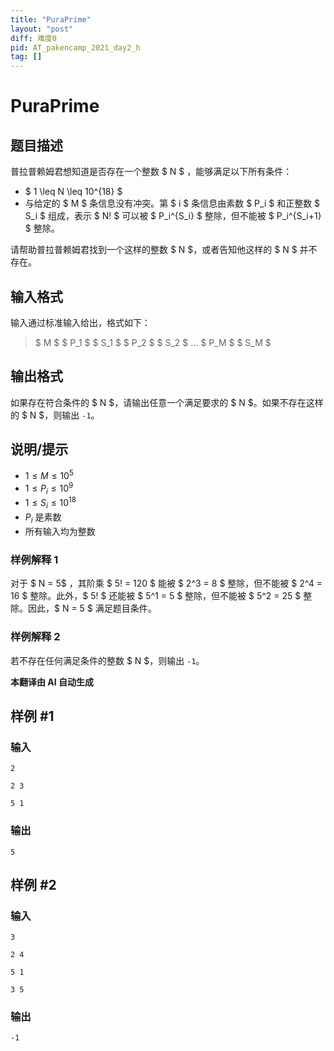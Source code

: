 ```yaml
---
title: "PuraPrime"
layout: "post"
diff: 难度0
pid: AT_pakencamp_2021_day2_h
tag: []
---
```


# PuraPrime

## 题目描述

普拉普赖姆君想知道是否存在一个整数 $ N $ ，能够满足以下所有条件：

- $ 1 \leq N \leq 10^{18} $
- 与给定的 $ M $ 条信息没有冲突。第 $ i $ 条信息由素数 $ P_i $ 和正整数 $ S_i $ 组成，表示 $ N! $ 可以被 $ P_i^{S_i} $ 整除，但不能被 $ P_i^{S_i+1} $ 整除。

请帮助普拉普赖姆君找到一个这样的整数 $ N $，或者告知他这样的 $ N $ 并不存在。

## 输入格式

输入通过标准输入给出，格式如下：

> $ M $ $ P_1 $ $ S_1 $ $ P_2 $ $ S_2 $ $\ldots$ $ P_M $ $ S_M $

## 输出格式

如果存在符合条件的 $ N $，请输出任意一个满足要求的 $ N $。如果不存在这样的 $ N $，则输出 `-1`。

## 说明/提示

- $1 \leq M \leq 10^5$
- $1 \leq P_i \leq 10^9$
- $1 \leq S_i \leq 10^{18}$
- $P_i$ 是素数
- 所有输入均为整数

### 样例解释 1

对于 $ N = 5$ ，其阶乘 $ 5! = 120 $ 能被 $ 2^3 = 8 $ 整除，但不能被 $ 2^4 = 16 $ 整除。此外，$ 5! $ 还能被 $ 5^1 = 5 $ 整除，但不能被 $ 5^2 = 25 $ 整除。因此，$ N = 5 $ 满足题目条件。

### 样例解释 2

若不存在任何满足条件的整数 $ N $，则输出 `-1`。

 **本翻译由 AI 自动生成**

## 样例 #1

### 输入

```
2
2 3
5 1
```

### 输出

```
5
```

## 样例 #2

### 输入

```
3
2 4
5 1
3 5
```

### 输出

```
-1
```

